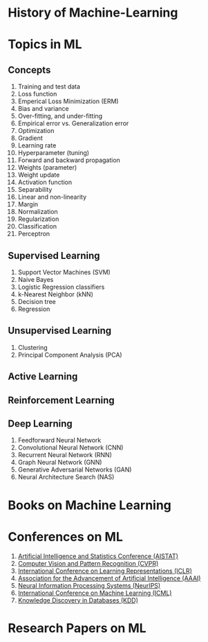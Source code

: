 # History of Machine-Learning



# Topics in ML
## Concepts
1. Training and test data
2. Loss function
3. Emperical Loss Minimization (ERM)
4. Bias and variance
5. Over-fitting, and under-fitting
6. Empirical error vs. Generalization error
7. Optimization
8. Gradient
9. Learning rate
10. Hyperparameter (tuning)
11. Forward and backward propagation
12. Weights (parameter)
13. Weight update
14. Activation function 
15. Separability
16. Linear and non-linearity
17. Margin
18. Normalization
19. Regularization
20. Classification
21. Perceptron


## Supervised Learning
1. Support Vector Machines (SVM)
2. Naive Bayes
3. Logistic Regression classifiers
4. k-Nearest Neighbor (kNN)
5. Decision tree
6. Regression

## Unsupervised Learning
1. Clustering
2. Principal Component Analysis (PCA)

## Active Learning


## Reinforcement Learning


## Deep Learning
1. Feedforward Neural Network
2. Convolutional Neural Network (CNN)
3. Recurrent Neural Network (RNN)
4. Graph Neural Network (GNN)
5. Generative Adversarial Networks (GAN)
6. Neural Architecture Search (NAS)


# Books on Machine Learning



# Conferences on ML
1. [Artificial Intelligence and Statistics Conference (AISTAT)](http://aistats.org/aistats2023/)
2. [Computer Vision and Pattern Recognition (CVPR)](https://cvpr2023.thecvf.com/)
3. [International Conference on Learning Representations (ICLR)](https://iclr.cc/)
4. [Association for the Advancement of Artificial Intelligence (AAAI)](https://aaai.org/conference/aaai/)
5. [Neural Information Processing Systems (NeurIPS)](https://nips.cc/)
6. [International Conference on Machine Learning (ICML)](https://icml.cc/)
7. [Knowledge Discovery in Databases (KDD)](https://kdd.org/conferences)



# Research Papers on ML
## 



